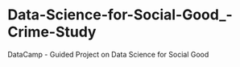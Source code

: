 # Data-Science-for-Social-Good_-Crime-Study
DataCamp - Guided Project on Data Science for Social Good
